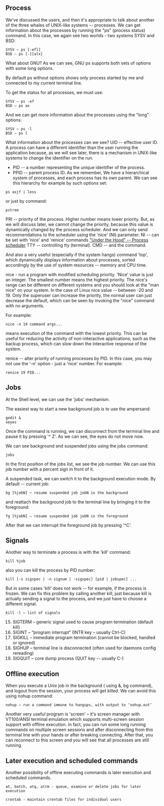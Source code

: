 ## Process

We've discussed the users, and then it's appropriate to talk about another of the three whales of UNIX-like systems -- processes. We can get information about the processes by running the "ps" (process status) command. In this case, we again see two worlds - two systems SYSV and BSD:
```
SYSV – ps [-efl]
BSD – ps [-][alx]
```
What about GNU? As we can see, GNU ps supports both sets of options with some long options.

By default ps without options shows only process started by me and connected to my current terminal line.

To get the status for all processes, we must use:
```
SYSV – ps -ef
BSD – ps ax
```
And we can get more information about the processes using the "long" options:
```
SYSV – ps -l
BSD – ps l
```
What information about the processes can we see? 
UID -- effective user ID. A process can have a different identifier than the user running the application because, as we will see later, there is a mechanism in UNIX-like systems to change the identifier on the run.
* PID -- a number representing the unique identifier of the process.
* PPID -- parent process ID. As we remember, We have a hierarchical system of processes, and each process has its own parent. We can see this hierarchy for example by such options set:
```
ps axjf | less
```
or just by command:
```
pstree
```
PRI -- priority of the process. Higher number means lower priority. But, as we will discuss later, we cannot change the priority, because this value is dynamically changed by the process scheduler. And we can only send recommendations to the scheduler using the 'nice' (NI) parameter:
NI -- can be set with 'nice' and 'renice' commands
["Under the Hood" -- Process scheduler](under_the_hood/06_scheduler.md)
TTY -- controlling tty (terminal).
CMD -- and the command.

And also a very useful (especially if the system hangs) command 'top', which dynamically displays information about processes, sorted accordingly by the use of system resources -- memory and CPU time.

nice - run a program with modified scheduling priority. 'Nice' value is just an integer.  The smallest number means the highest priority. The nice's range can be different on different systems and you should look at the "man nice" on your system. In the case of Linux nice value -- between -20 and 19. Only the superuser can increase the priority, the normal user can just decrease the default, which can be seen by invoking the "nice" command with no arguments.

For example:
```
nice -n 19 command args...
```
means execution of the command with the lowest priority. This can be useful for reducing the activity of non-interactive applications, such as the backup process, which can slow down the interactive response of the system.

renice -- alter priority of running processes by PID. In this case, you may not use the '-n' option - just a 'nice' number. For example:
```
renice 19 PID...
```

## Jobs

At the Shell level, we can use the 'jobs' mechanism.

The easiest way to start a new background job is to use the ampersand:
```
gedit &
xeyes
```

Once the command is running, we can disconnect from the terminal line and pause it by pressing '^ Z'. As we can see, the eyes do not move now.

We can see background and suspended jobs using the jobs command:
```
jobs
```
In the first position of the jobs list, we see the job number. We can use this job number with a percent sign in front of it.

A suspended task, we can switch it to the background execution mode. By default -- current job:
```
bg [%jobN] – resume suspended job jobN in the background
```
and reattach the background job to the terminal line by bringing it to the foreground:
```
fg [%jobN] – resume suspended job jobN in the foreground
```
After that we can interrupt the foreground job by pressing '^C'.

## Signals

Another way to terminate a process is with the 'kill' command:
```
kill %job
```
also you can kill the process by PID number:
```
kill [-s sigspec | -n signum | -sigspec] [pid | jobspec] ...
```
But in some cases 'kill' does not work -- for example, if the process is frozen. We can fix this problem by calling another kill, just because kill is actually sending a signal to the process, and we just have to choose a different signal. 
```
kill -l – list of signals
```
15) SIGTERM – generic signal used to cause program termination (default kill)
2) SIGINT – “program interrupt” (INTR key – usually Ctrl-C)
9) SIGKILL – immediate program termination (cannot be blocked, handled or ignored)
1) SIGHUP – terminal line is disconnected (often used for daemons config rereading)
3) SIGQUIT – core dump process (QUIT key -- usually C-\)

## Offline execution

When you execute a Unix job in the background ( using &, bg command), and logout from the session, your process will get killed. We can avoid this using nohup command:
```
nohup – run a command immune to hangups, with output to ‘nohup.out’
```
Another very useful program is 'screen' – it's screen manager with VT100/ANSI terminal emulation which supports multi-screen session support with offline execution. In fact, you can run some long running commands on multiple screen sessions and after disconnecting from this terminal line with your hands or after breaking connecting. After that, you can reconnect to this screen and you will see that all processes are still running.

## Later execution and scheduled commands

Another possibility of offline executing commands is later execution and scheduled commands.
```
at, batch, atq, atrm - queue, examine or delete jobs for later execution
```
```
crontab - maintain crontab files for individual users
```
